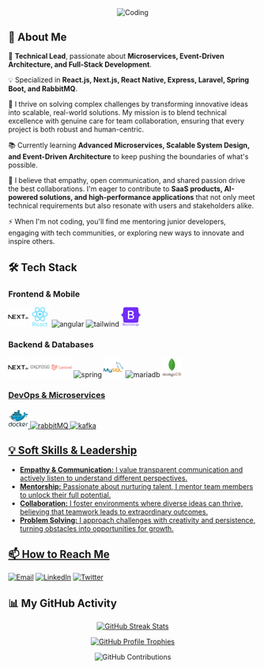 
<p align="center">
  <img align="center" alt="Coding" width="60%" src="https://giffiles.alphacoders.com/199/199475.gif">
</p>

## 🚀 About Me

🔭 **Technical Lead**, passionate about **Microservices, Event-Driven Architecture, and Full-Stack Development**.

💡 Specialized in **React.js, Next.js, React Native, Express, Laravel, Spring Boot, and RabbitMQ**.

🎯 I thrive on solving complex challenges by transforming innovative ideas into scalable, real-world solutions. My mission is to blend technical excellence with genuine care for team collaboration, ensuring that every project is both robust and human-centric.

📚 Currently learning **Advanced Microservices, Scalable System Design, and Event-Driven Architecture** to keep pushing the boundaries of what's possible.

🤝 I believe that empathy, open communication, and shared passion drive the best collaborations. I'm eager to contribute to **SaaS products, AI-powered solutions, and high-performance applications** that not only meet technical requirements but also resonate with users and stakeholders alike.

⚡ When I'm not coding, you'll find me mentoring junior developers, engaging with tech communities, or exploring new ways to innovate and inspire others.

## 🛠️ Tech Stack

### **Frontend & Mobile**
<p>
  <img src="https://raw.githubusercontent.com/devicons/devicon/master/icons/nextjs/nextjs-original-wordmark.svg" alt="nextjs" width="40" height="40"/>
  <img src="https://raw.githubusercontent.com/devicons/devicon/master/icons/react/react-original-wordmark.svg" alt="react-native" width="40" height="40"/>
  <img src="https://angular.io/assets/images/logos/angular/angular.svg" alt="angular" width="40" height="40"/>
  <img src="https://www.vectorlogo.zone/logos/tailwindcss/tailwindcss-icon.svg" alt="tailwind" width="40" height="40"/>
  <img src="https://raw.githubusercontent.com/devicons/devicon/master/icons/bootstrap/bootstrap-plain-wordmark.svg" alt="bootstrap" width="40" height="40"/>
</p>

### **Backend & Databases**
<p>
  <img src="https://raw.githubusercontent.com/devicons/devicon/master/icons/nextjs/nextjs-original-wordmark.svg" alt="nextjs" width="40" height="40"/>
  <img src="https://raw.githubusercontent.com/devicons/devicon/master/icons/express/express-original-wordmark.svg" alt="express" width="40" height="40"/>
  <img src="https://raw.githubusercontent.com/devicons/devicon/6910f0503efdd315c8f9b858234310c06e04d9c0/icons/laravel/laravel-line-wordmark.svg" alt="laravel" width="40" height="40"/>
  <img src="https://www.vectorlogo.zone/logos/springio/springio-icon.svg" alt="spring" width="40" height="40"/>
  <img src="https://raw.githubusercontent.com/devicons/devicon/master/icons/mysql/mysql-original-wordmark.svg" alt="mysql" width="40" height="40"/>
  <img src="https://www.vectorlogo.zone/logos/mariadb/mariadb-icon.svg" alt="mariadb" width="40" height="40"/> </a> <a href="https://materializecss.com/" target="_blank" rel="noreferrer">
  <img src="https://raw.githubusercontent.com/devicons/devicon/master/icons/mongodb/mongodb-original-wordmark.svg" alt="mongodb" width="40" height="40"/>
</p>

### **DevOps & Microservices**
<p>
  <img src="https://raw.githubusercontent.com/devicons/devicon/master/icons/docker/docker-original-wordmark.svg" alt="docker" width="40" height="40"/>
  <img src="https://www.vectorlogo.zone/logos/rabbitmq/rabbitmq-icon.svg" alt="rabbitMQ" width="40" height="40"/>
  <img src="https://th.bing.com/th/id/OIP.Q1zsjjHJND4jsQ6hs_R_wQHaHa?rs=1&pid=ImgDetMain" alt="kafka" width="40" height="40"/>
</p>

## 💡 Soft Skills & Leadership

- **Empathy & Communication:** I value transparent communication and actively listen to understand different perspectives.
- **Mentorship:** Passionate about nurturing talent, I mentor team members to unlock their full potential.
- **Collaboration:** I foster environments where diverse ideas can thrive, believing that teamwork leads to extraordinary outcomes.
- **Problem Solving:** I approach challenges with creativity and persistence, turning obstacles into opportunities for growth.

## 📫 How to Reach Me

[![Email](https://img.shields.io/badge/Email-firasabdelaziz123@gmail.com-red?style=flat&logo=gmail)](mailto:firasabdelaziz123@gmail.com)
[![LinkedIn](https://img.shields.io/badge/LinkedIn-Firas%20ABDELAZIZ-blue?style=flat&logo=linkedin)](https://linkedin.com/in/firasabdelaziz)
[![Twitter](https://img.shields.io/badge/Twitter-@abdelazizfiras-blue?style=flat&logo=twitter)](https://twitter.com/abdelazizfiras)

## 📊 My GitHub Activity

<p align="center"> <!-- GitHub Streak Stats --> <a href="https://git.io/streak-stats"> <img src="https://github-readme-streak-stats.herokuapp.com/?user=firasabdelaziz&theme=tokyonight" alt="GitHub Streak Stats" /> </a> </p> <p align="center"> <!-- GitHub Trophies --> <a href="https://github.com/ryo-ma/github-profile-trophy"> <img src="https://github-profile-trophy.vercel.app/?username=firasabdelaziz&theme=tokyonight" alt="GitHub Profile Trophies" /> </a> </p> <p align="center"> <!-- GitHub Contributions Chart --> <img src="https://ghchart.rshah.org/firasabdelaziz" alt="GitHub Contributions" /> </p>

